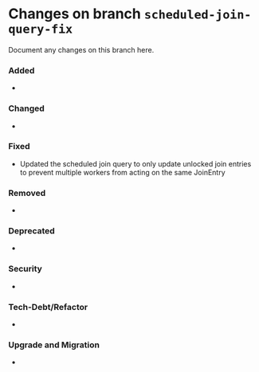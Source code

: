 # Changes on branch `scheduled-join-query-fix`
Document any changes on this branch here.
### Added
- 

### Changed
- 

### Fixed
- Updated the scheduled join query to only update unlocked join entries to prevent multiple workers from acting on the same JoinEntry

### Removed
- 

### Deprecated
- 

### Security
- 

### Tech-Debt/Refactor
- 

### Upgrade and Migration
- 
